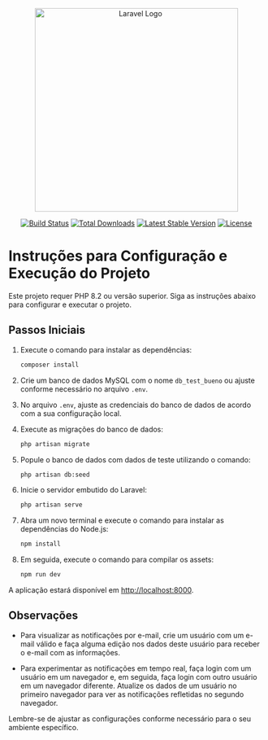 <p align="center"><a href="https://laravel.com" target="_blank"><img src="https://raw.githubusercontent.com/laravel/art/master/logo-lockup/5%20SVG/2%20CMYK/1%20Full%20Color/laravel-logolockup-cmyk-red.svg" width="400" alt="Laravel Logo"></a></p>

<p align="center">
<a href="https://github.com/laravel/framework/actions"><img src="https://github.com/laravel/framework/workflows/tests/badge.svg" alt="Build Status"></a>
<a href="https://packagist.org/packages/laravel/framework"><img src="https://img.shields.io/packagist/dt/laravel/framework" alt="Total Downloads"></a>
<a href="https://packagist.org/packages/laravel/framework"><img src="https://img.shields.io/packagist/v/laravel/framework" alt="Latest Stable Version"></a>
<a href="https://packagist.org/packages/laravel/framework"><img src="https://img.shields.io/packagist/l/laravel/framework" alt="License"></a>
</p>

# Instruções para Configuração e Execução do Projeto

Este projeto requer PHP 8.2 ou versão superior. Siga as instruções abaixo para configurar e executar o projeto.

## Passos Iniciais

1. Execute o comando para instalar as dependências:

    ```bash
    composer install
    ```

2. Crie um banco de dados MySQL com o nome `db_test_bueno` ou ajuste conforme necessário no arquivo `.env`.

3. No arquivo `.env`, ajuste as credenciais do banco de dados de acordo com a sua configuração local.

4. Execute as migrações do banco de dados:

    ```bash
    php artisan migrate
    ```

5. Popule o banco de dados com dados de teste utilizando o comando:

    ```bash
    php artisan db:seed
    ```

6. Inicie o servidor embutido do Laravel:

    ```bash
    php artisan serve
    ```

7. Abra um novo terminal e execute o comando para instalar as dependências do Node.js:

    ```bash
    npm install
    ```

8. Em seguida, execute o comando para compilar os assets:

    ```bash
    npm run dev
    ```

A aplicação estará disponível em [http://localhost:8000](http://localhost:8000).

## Observações

- Para visualizar as notificações por e-mail, crie um usuário com um e-mail válido e faça alguma edição nos dados deste usuário para receber o e-mail com as informações.

- Para experimentar as notificações em tempo real, faça login com um usuário em um navegador e, em seguida, faça login com outro usuário em um navegador diferente. Atualize os dados de um usuário no primeiro navegador para ver as notificações refletidas no segundo navegador.

Lembre-se de ajustar as configurações conforme necessário para o seu ambiente específico.

